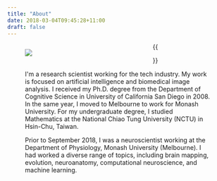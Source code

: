 ```yaml
---
title: "About"
date: 2018-03-04T09:45:28+11:00
draft: false
---
```


<figure style="display: table; width: 250px; float: left;">
  <img src="me.jpg" style="margin-top:0px; margin-left: 0px; margin-right: 20px; margin-down: 0px">
  <figcaption style="display: table-row;">

  </figcaption>
</figure>

{{<figure src="/about/me.jpg" width="500px" caption="The painting in the background is 4 doubles frames, traits minces by François Morellet (Centre Pompidou, Paris).">}}

I'm a research scientist working for the tech industry. My work is focused on artificial intelligence and biomedical image analysis. I received my Ph.D. degree from the Department of Cognitive Science in University of California San Diego in 2008. In the same year, I moved to Melbourne to work for Monash University. For my undergraduate degree, I studied Mathematics at the National Chiao Tung University (NCTU) in Hsin-Chu, Taiwan.

Prior to September 2018, I was a neuroscientist working at the Department of Physiology, Monash University (Melbourne). I had worked a diverse range of topics, including brain mapping, evolution, neuroanatomy, computational neuroscience, and machine learning.


